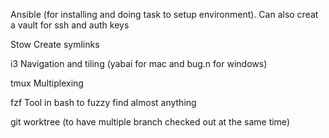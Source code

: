 Ansible (for installing and doing task to setup environment). Can also creat a vault for ssh and auth keys

Stow Create symlinks


i3 Navigation and tiling (yabai for mac and bug.n for windows)

tmux Multiplexing

fzf Tool in bash to fuzzy find almost anything

git worktree  (to have multiple branch checked out at the same time)

